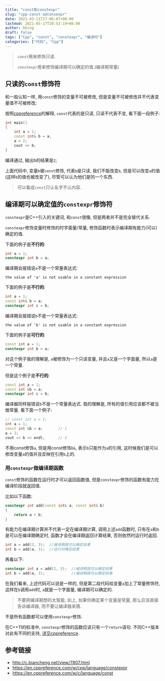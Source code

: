 ```yaml
---
title: "const和constexpr"
slug: "cpp-const-adconsexpr"
date: 2021-03-11T17:06:07+08:00
lastmod: 2021-05-17T20:53:19+08:00
author: bbing
draft: false
tags: ["Cpp", "const", "constexpr", "编译时"]
categories: ["代码", "Cpp"]
---
```


> ```const```用来修饰只读.
>
> ```constexpr```用来修饰编译期可以确定的值.(编译期常量)

<!--more-->

## 只读的```const```修饰符

和一般认知一样, 用```const```修饰的变量不可被修改, 但是变量不可被修改并不代表变量值不可被修改;

按照[cppreference](https://en.cppreference.com/w/c/language/const)的解释, ```const```代表的是只读, 只读不代表不变, 看下面一段例子:
```C++
int main()
{
    int a = 1;
    const int& b = a;
    a = 2;
    cout << b;
}
```
编译通过, 输出b的结果是```2```;

上面代码中, 变量```b```被```const```修饰, 代表```b```是只读, 我们不能改变```b```, 但是可以改变```a```的值(这样```b```的值也被改变了), 尽管可以认为他们是同一个东西.

> 可以看成```const```只认名字不认内容.

## 编译期可以确定值的```constexpr```修饰符

```constexpr```是C++引入的关键词, 和```const```很像, 但是两者并不是完全替代关系.

```constexpr```修饰变量时修饰的时字面量/常量, 修饰函数时表示编译期有能力(可以)确定的值.

下面的例子是**不行的**:
```C++
int a = 1;
constexpr int b = a;
```
编译期会报错说```a```不是一个常量表达式:
```
the value of 'a' is not usable in a constant expression
```

下面的例子是**不行的**:
```C++
int a = 1;
const int& b = a;
constexpr int c = b;
```
编译期会报错说```b```不是一个常量表达式:
```
the value of 'b' is not usable in a constant expression
```

下面的例子是**可行的**:
```C++
const int a = 1;
constexpr int b = a;
```
对这个例子我的理解是, ```a```被修饰为一个只读变量, 并且```a```又是一个字面量, 所以```a```是一个常量.

但是这个例子是**不行的**:
```C++
const int a = 1;
const int &b = a;
constexpr int c = b;
```
编译器同样报错说```b```不是一个常量表达式. 我的理解是, 所有的值引用应该都不被当做常量. 看下面一个例子:
```C++
// const int a = 1;
int a = 1;
const int &b = a;       // 1
a = 2;
cout << b << endl;      // 2
```
不用const修饰```a```, 但是用const修饰```b&```, 表示```b```只能作为```a```的引用, 这时候我们是可以修改变量```a```的值并且反映在引用```b```上的.

### 用```constexpr```做编译期函数

```const```修饰的函数在运行时才可以返回函数值, 但是```constexpr```修饰的函数有能力在编译阶段就返回值.

比如以下函数:
```C++
constexpr int add(const int& a, const int& b)
{
    return a + b;
}
```

有能力在编译期计算并不代表一定在编译期计算, 调用上述```add```函数时, 只有在```a```和```b```是可以在编译期确定时, 函数才会在编译期返回计算结果, 否则依然时运行时返回.

```C++
int a = add(2, 3);  //编译期就可以确定结果
int b = add(a, 3);  //运行时确定结果
```
再看以下:
```C++
constexpr int a = add(2, 3);  //编译期就可以确定结果
int b = add(a, 3);            //编译期就可以确定结果
```
在我们看来, 上述代码可以说是一样的, 但是第二段代码给变量```a```加上了常量修饰符, 这样在```b```调用```add```时, ```a```就是一个字面量, 编译期可以确定的.

> 不要把编译期想的太智能, 如上, 如果你确定某个变量是常量, 那么应该直接告诉编译器, 而不要让编译器来猜.

不是所有函数都可以使用```constexpr```修饰.

在C++11的标准中, ```constexpr```修饰的函数应该只有一个```return```语句. 不同C++版本对此有不同的支持, [详见cppreference](https://en.cppreference.com/w/cpp/language/constexpr).

## 参考链接
- http://c.biancheng.net/view/7807.html
- https://en.cppreference.com/w/cpp/language/constexpr
- https://en.cppreference.com/w/c/language/const